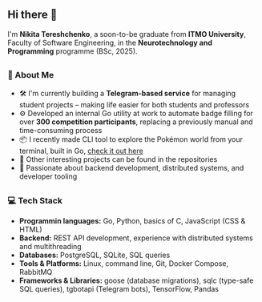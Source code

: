 ## Hi there 👋

I'm **Nikita Tereshchenko**, a soon-to-be graduate from **ITMO University**, Faculty of Software Engineering, in the **Neurotechnology and Programming** programme (BSc, 2025).
##
### 💼 About Me
- 🛠️ I'm currently building a **Telegram-based service** for managing student projects – making life easier for both students and professors
- ⚙️ Developed an internal Go utility at work to automate badge filling for over **300 competition participants**, replacing a previously manual and time-consuming process
- 📦 I recently made CLI tool to explore the Pokémon world from your terminal, built in Go, [check it out here](https://github.com/englandrecoil/go-pokedex-cli)
- 📝 Other interesting projects can be found in the repositories
- 🧠 Passionate about backend development, distributed systems, and developer tooling
##
### 💻 Tech Stack
- **Programmin languages:** Go, Python, basics of C, JavaScript (CSS & HTML)
- **Backend:** REST API development, experience with distributed systems and multithreading
- **Databases:** PostgreSQL, SQLite, SQL queries
- **Tools & Platforms:** Linux, command line, Git, Docker Compose, RabbitMQ
- **Frameworks & Libraries:** goose (database migrations), sqlc (type-safe SQL queries), tgbotapi (Telegram bots), TensorFlow, Pandas
